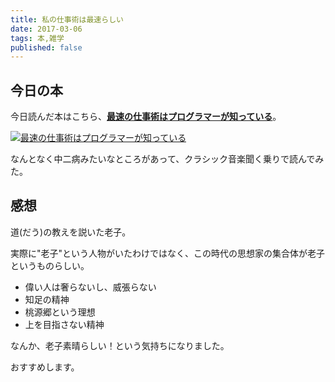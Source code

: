 ```yaml
---
title: 私の仕事術は最速らしい
date: 2017-03-06
tags: 本,雑学
published: false
---
```


## 今日の本
今日読んだ本はこちら、<a href="http://amzn.to/2mqWC4g" blank="_target"><b>最速の仕事術はプログラマーが知っている</b></a>。

<a href="http://amzn.to/2mqWC4g" blank="_target"><img src="/xushengbo/posts/201703/06.jpg" class="w200 mt20 mb20 m-c d-b" alt="最速の仕事術はプログラマーが知っている"></a>

なんとなく中二病みたいなところがあって、クラシック音楽聞く乗りで読んでみた。

## 感想

道(だう)の教えを説いた老子。

実際に"老子"という人物がいたわけではなく、この時代の思想家の集合体が老子というものらしい。

- 偉い人は奢らないし、威張らない
- 知足の精神
- 桃源郷という理想
- 上を目指さない精神

なんか、老子素晴らしい！という気持ちになりました。

おすすめします。

